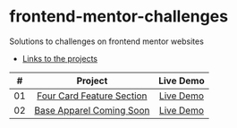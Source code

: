 # frontend-mentor-challenges
Solutions to challenges on frontend mentor websites
- [Links to the projects](https://adesholly-frontend-mentor-challenges.netlify.app/)


|  #  |            Project             | Live Demo |
| :-: | :----------------------------: | :-------: |
| 01  |       [Four Card Feature Section](https://github.com/Adesholly/frontend-mentor-challenges/tree/master/four-card-feature-section-master)       | [Live Demo](https://adesholly-frontend-mentor-challenges.netlify.app/four-card-feature-section-master/index.html)  |
| 02  |     [Base Apparel Coming Soon](https://github.com/Adesholly/frontend-mentor-challenges/tree/master/base-apparel-coming-soon-master)    | [Live Demo](https://adesholly-frontend-mentor-challenges.netlify.app/base-apparel-coming-soon-master/index.html)  |